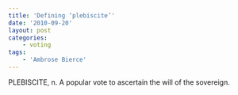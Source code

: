 ```yaml
---
title: 'Defining ‘plebiscite’'
date: '2010-09-20'
layout: post
categories:
    - voting
tags:
    - 'Ambrose Bierce'
---
```


PLEBISCITE, n. A popular vote to ascertain the will of the sovereign.
